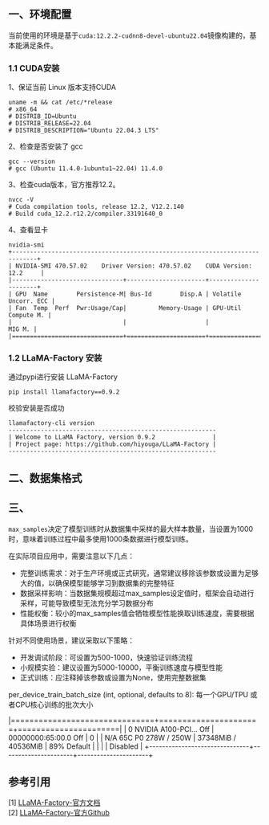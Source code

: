 
## 一、环境配置
当前使用的环境是基于`cuda:12.2.2-cudnn8-devel-ubuntu22.04`镜像构建的，基本能满足条件。

### 1.1 CUDA安装
1、保证当前 Linux 版本支持CUDA
```shell
uname -m && cat /etc/*release
# x86_64
# DISTRIB_ID=Ubuntu
# DISTRIB_RELEASE=22.04
# DISTRIB_DESCRIPTION="Ubuntu 22.04.3 LTS"
```
2、检查是否安装了 gcc
```shell
gcc --version
# gcc (Ubuntu 11.4.0-1ubuntu1~22.04) 11.4.0
```
3、检查cuda版本，官方推荐12.2。
```shell
nvcc -V
# Cuda compilation tools, release 12.2, V12.2.140
# Build cuda_12.2.r12.2/compiler.33191640_0
```
4、查看显卡
```shell
nvidia-smi
+-----------------------------------------------------------------------------+
| NVIDIA-SMI 470.57.02    Driver Version: 470.57.02    CUDA Version: 12.2     |
|-------------------------------+----------------------+----------------------+
| GPU  Name        Persistence-M| Bus-Id        Disp.A | Volatile Uncorr. ECC |
| Fan  Temp  Perf  Pwr:Usage/Cap|         Memory-Usage | GPU-Util  Compute M. |
|                               |                      |               MIG M. |
|===============================+======================+======================|
```
### 1.2 LLaMA-Factory 安装
通过pypi进行安装 LLaMA-Factory 
```shell
pip install llamafactory==0.9.2
```
校验安装是否成功
```shell
llamafactory-cli version
----------------------------------------------------------
| Welcome to LLaMA Factory, version 0.9.2                |
| Project page: https://github.com/hiyouga/LLaMA-Factory |
----------------------------------------------------------
```


## 二、数据集格式
## 三、


`max_samples`决定了模型训练时从数据集中采样的最大样本数量，当设置为1000时，意味着训练过程中最多使用1000条数据进行模型训练。

在实际项目应用中，需要注意以下几点： 
+ 完整训练需求：对于生产环境或正式研究，通常建议移除该参数或设置为足够大的值，以确保模型能够学习到数据集的完整特征 
+ 数据采样影响：当数据集规模超过max_samples设定值时，框架会自动进行采样，可能导致模型无法充分学习数据分布 
+ 性能权衡：较小的max_samples值会牺牲模型性能换取训练速度，需要根据具体场景进行权衡

针对不同使用场景，建议采取以下策略： 
+ 开发调试阶段：可设置为500-1000，快速验证训练流程
+ 小规模实验：建议设置为5000-10000，平衡训练速度与模型性能 
+ 正式训练：应注释掉该参数或设置为None，使用完整数据集

per_device_train_batch_size (int, optional, defaults to 8):
每一个GPU/TPU 或者CPU核心训练的批次大小


|===============================+======================+======================|
|   0  NVIDIA A100-PCI...  Off  | 00000000:65:00.0 Off |                    0 |
| N/A   65C    P0   278W / 250W |  37348MiB / 40536MiB |     89%      Default |
|                               |                      |             Disabled |
+-------------------------------+----------------------+----------------------+

## 参考引用
[1] [LLaMA-Factory-官方文档](https://llamafactory.readthedocs.io/zh-cn/latest/getting_started/installation.html)<br>
[2] [LLaMA-Factory-官方Github](https://github.com/hiyouga/LLaMA-Factory/blob/main/README_zh.md)<br>
